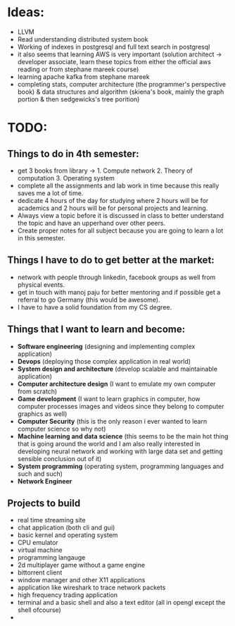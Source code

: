 # Ideas: 
- LLVM
- Read understanding distributed system book
- Working of indexes in postgresql and full text search in postgresql 
- it also seems that learning AWS is very important (solution architect -> developer associate, learn these topics from either the official aws reading or from stephane mareek course) 
- learning apache kafka from stephane mareek
- completing stats, computer architecture (the programmer's perspective book) & data structures and algorithm (skiena's book, mainly the graph portion & then sedgewicks's tree porition)

# TODO:
## Things to  do in 4th semester: 
- get 3 books from library -> 1. Compute network 2. Theory of computation 3. Operating system
- complete all the assignments and lab work in time because this really saves me a lot of time.
- dedicate 4 hours of the day for studying where 2 hours will be for academics and 2 hours will be for personal projects and learning.
- Always view a topic before it is discussed in class to better understand the topic and have an upperhand over other peers.
- Create proper notes for all subject because you are going to learn a lot in this semester. 

## Things I have to do to get better at the market: 
- network with people through linkedin, facebook groups as well from physical events. 
- get in touch with manoj paju for better mentoring and if possible get a referral to go Germany (this would be awesome).
- I have to have a solid foundation from my CS degree. 

## Things that I want to learn and become: 
- **Software engineering**  (designing and implementing complex application)
- **Devops** (deploying those complex application in real world)
- **System design and architecture** (develop scalable and maintainable application)
- **Computer architecture design** (I want to emulate my own computer from scratch)
- **Game development** (I want to learn graphics in computer, how computer processes images and videos since they belong to computer graphics as well)
- **Computer Security** (this is the only reason i ever wanted to learn computer science so why not)
- **Machine learning and data science** (this seems to be the main hot thing that is going around the world and I am also really interested in developing neural network and working with large data set and getting sensible conclusion out of it)
- **System programming** (operating system, programming languages and such and such)
- **Network Engineer**

## Projects to build 
- real time streaming site
- chat application (both cli and gui)
-  basic kernel and operating system 
- CPU emulator 
- virtual machine 
- programming langauge
- 2d multiplayer game without a game engine 
- bittorrent client 
- window manager and other X11 applications
- application like wireshark to trace network packets
- high frequency trading application 
- terminal and a basic shell and also a text editor (all in opengl except the shell ofcourse)
- 